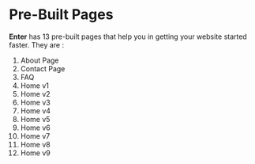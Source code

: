 # Pre-Built Pages

**Enter** has 13 pre-built pages that help you in getting your website started faster. They are :

1. About Page
2. Contact Page
4. FAQ
5. Home v1
6. Home v2
7. Home v3
8. Home v4
9. Home v5
10. Home v6
11. Home v7
12. Home v8
13. Home v9







